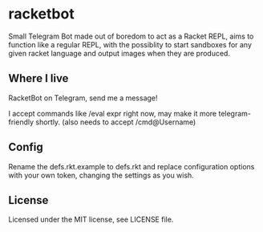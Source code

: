 racketbot
===============
Small Telegram Bot made out of boredom to act as a Racket REPL, aims to function like a regular REPL, with the possiblity to start sandboxes for any given racket language and output images when they are produced.

Where I live
---------------
RacketBot on Telegram, send me a message!

I accept commands like /eval expr right now, may make it more telegram-friendly shortly.
(also needs to accept /cmd@Username)

Config
---------------
Rename the defs.rkt.example to defs.rkt and replace configuration options with your own token, changing the settings as you wish.

License
---------------
Licensed under the MIT license, see LICENSE file.